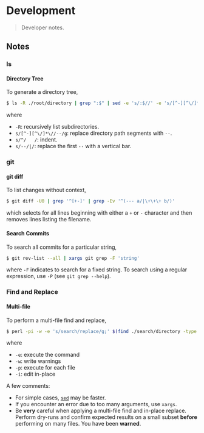 # Development

> Developer notes.


<!-- Make sure to keep an empty line after the `section` element and another before the `/section` close. -->

<section class="notes">

## Notes

### ls

#### Directory Tree

To generate a directory tree,

``` bash
$ ls -R ./root/directory | grep ":$" | sed -e 's/:$//' -e 's/[^-][^\/]*\//--/g' -e 's/^/   /' -e 's/--/|/'
```

where

* `-R`: recursively list subdirectories.
* `s/[^-][^\/]*\//--/g`: replace directory path segments with `--`.
* `s/^/   /`: indent.
* `s/--/|/`: replace the first `--` with a vertical bar.


### git

#### git diff

To list changes without context,

``` bash
$ git diff -U0 | grep '^[+-]' | grep -Ev '^(--- a/|\+\+\+ b/)'
```

which selects for all lines beginning with either a `+` or `-` character and then removes lines listing the filename.


#### Search Commits

To search all commits for a particular string,

``` bash
$ git rev-list --all | xargs git grep -F 'string'
```

where `-F` indicates to search for a fixed string. To search using a regular expression, use `-P` (see `git grep --help`).


### Find and Replace

#### Multi-file

To perform a multi-file find and replace,

``` bash
$ perl -pi -w -e 's/search/replace/g;' $(find ./search/directory -type f)
```

where

* `-e`: execute the command
* `-w`: write warnings
* `-p`: execute for each file
* `-i`: edit in-place

A few comments:

* For simple cases, [`sed`][sed-find-and-replace] may be faster.
* If you encounter an error due to too many arguments, use `xargs`.
* Be __very__ careful when applying a multi-file find and in-place replace. Perform dry-runs and confirm expected results on a small subset __before__ performing on many files. You have been __warned__.

</section>

<!-- /.notes -->

<!-- Section for all links. Make sure to keep an empty line after the `section` element and another before the `/section` close. -->

<section class="links">

[sed-find-and-replace]: http://stackoverflow.com/questions/11392478/how-to-replace-a-string-in-multiple-files-in-linux-command-line

</section>

<!-- /.links -->
